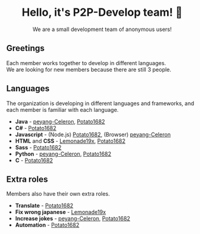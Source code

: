 [peyang-Celeron]: https://github.com/peyang-Celeron
[Potato1682]: https://github.com/Potato1682
[Lemonade19x]: https://github.com/lemonade19x


<h1 align="center">Hello, it's P2P-Develop team! 👋</h1>

<p align="center">We are a small development team of anonymous users!</p>



## Greetings

Each member works together to develop in different languages.  
We are looking for new members because there are still 3 people.

## Languages

The organization is developing in different languages and frameworks, and each member is familiar with each language.

-   **Java** - [peyang-Celeron], [Potato1682]
-   **C#** - [Potato1682]
-   **Javascript** - (Node.js) [Potato1682], (Browser) [peyang-Celeron]
-   **HTML** and **CSS** - [Lemonade19x], [Potato1682]
-   **Sass** - [Potato1682]
-   **Python** - [peyang-Celeron], [Potato1682]
-   **C** - [Potato1682]

## Extra roles

Members also have their own extra roles.

-   **Translate** - [Potato1682]
-   **Fix wrong japanese** - [Lemonade19x]
-   **Increase jokes** - [peyang-Celeron], [Potato1682]
-   **Automation** - [Potato1682]
